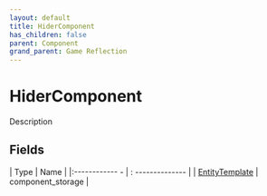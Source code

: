 ```yaml
---
layout: default
title: HiderComponent
has_children: false
parent: Component
grand_parent: Game Reflection
---
```

# HiderComponent
Description 

## Fields
| Type | Name |
|:------------ - | : -------------- |
| [EntityTemplate](game-reflection/classes/entity_template.md) | component_storage |
